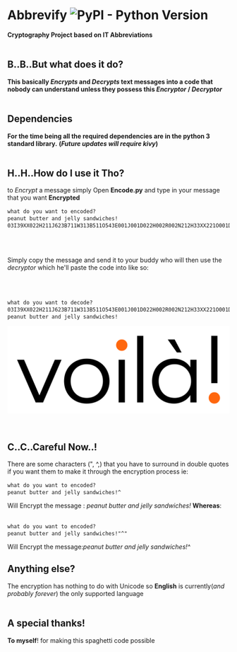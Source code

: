 # Abbrevify ![PyPI - Python Version](https://img.shields.io/pypi/pyversions/Django.svg?color=Green&label=Python&style=popout)
**Cryptography Project based on IT Abbreviations**
<br>
<br>

## B..B..But what does it do?
**This basically _Encrypts_ and _Decrypts_ text messages into a code that nobody can understand unless they possess this _Encryptor_ / _Decryptor_**
<br>
<br>


## Dependencies
**For the time being all the required dependencies are in the **python 3** standard library.**
**(_Future updates will require kivy_)**
<br>
<br>


## H..H..How do I use it Tho?
to _Encrypt_ a message simply Open **Encode.py** and type in your message that you want **Encrypted**


```
what do you want to encoded?  
peanut butter and jelly sandwiches!
03I39XX022H211J623B711W313B511O543E001J001D022H002R002N212H33XX221O001D811D102S321C321J213O51XX722N13XX202H611W13XX213I121O333O151C002S002S8
```
<br>
<br>

Simply copy the message and send it to your buddy who will then  use the _decryptor_ which he'll paste the code into like so:

<br>
<br>

```
what do you want to decode?
03I39XX022H211J623B711W313B511O543E001J001D022H002R002N212H33XX221O001D811D102S321C321J213O51XX722N13XX202H611W13XX213I121O333O151C002S002S8
peanut butter and jelly sandwiches!
```

<p align="center">
  <img src="voila.png">
</p>

<br>

## C..C..Careful Now..!
There are some characters (", ^,) that you have to surround in double quotes if you want them to make it through the encryption process
ie:

```
what do you want to encoded?  
peanut butter and jelly sandwiches!^

```
Will Encrypt the message : _peanut butter and jelly sandwiches!_
**Whereas**:
```

what do you want to encoded?  
peanut butter and jelly sandwiches!"^"
```
Will Encrypt the message:_peanut butter and jelly sandwiches!^_


## Anything else?
The encryption has nothing to do with Unicode so **English** is currently(_and probably forever_) the only supported language
<br>
<br>


 ## A special thanks!
 **To myself**! for making this spaghetti code possible
